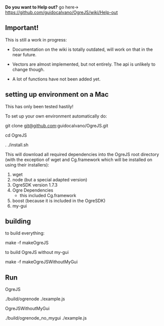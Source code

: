 **Do you want to Help out?** go here-> https://github.com/guidocalvano/OgreJS/wiki/Help-out

## Important!

This is still a work in progress:

 - Documentation on the wiki is totally outdated, will work on that in the near future.

 - Vectors are almost implemented, but not entirely. The api is unlikely to change though.

 - A lot of functions have not been added yet.



## setting up environment on a Mac

This has only been tested hastily!

To set up your own environment automatically do:

git clone git@github.com:guidocalvano/OgreJS.git

cd OgreJS

. ./install.sh

This will download all required dependencies into the OgreJS root directory (with the exception of wget and Cg.framework which will be installed on using their installers):

1. wget
2. node (but a special adapted version)
3. OgreSDK version 1.7.3
4. Ogre Dependencies
    - this included Cg.framework
5. boost (because it is included in the OgreSDK)
6. my-gui

## building

to build everything: 

make -f makeOgreJS


to build OgreJS without my-gui

make -f makeOgreJSWithoutMyGui

## Run

OgreJS

./build/ogrenode ./example.js


OgreJSWithoutMyGui

./build/ogrenode_no_mygui ./example.js




